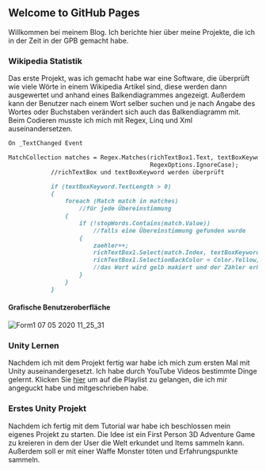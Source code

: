 ## Welcome to GitHub Pages

Willkommen bei meinem Blog. Ich berichte hier über meine Projekte, die ich in der Zeit in der GPB gemacht habe.


### Wikipedia Statistik

Das erste Projekt, was ich gemacht habe war eine Software, die überprüft wie viele Wörte in einem Wikipedia Artikel sind, diese werden dann ausgewertet und anhand eines Balkendiagrammes angezeigt. Außerdem kann der Benutzer nach einem Wort selber suchen und je nach Angabe des Wortes oder Buchstaben verändert sich auch das Balkendiagramm mit. Beim Codieren musste ich mich mit Regex, Linq und Xml auseinandersetzen.

```markdown
On _TextChanged Event

MatchCollection matches = Regex.Matches(richTextBox1.Text, textBoxKeyword.Text,
                                        RegexOptions.IgnoreCase);
            //richTextBox und textBoxKeyword werden überprüft

            if (textBoxKeyword.TextLength > 0)
            {
                foreach (Match match in matches)
                    //für jede Übereinstimmung
                {
                    if (!stopWords.Contains(match.Value))
                        //falls eine Übereinstimmung gefunden wurde
                    {
                        zaehler++;
                        richTextBox1.Select(match.Index, textBoxKeyword.TextLength);
                        richTextBox1.SelectionBackColor = Color.Yellow;
                        //das Wort wird gelb makiert und der Zähler erhöht
                    }
                }
            }
```
#### Grafische Benutzeroberfläche
![Form1 07 05 2020 11_25_31](https://user-images.githubusercontent.com/64414327/81278606-3476a780-9056-11ea-83a0-3bfc9dd26e15.png)

### Unity Lernen

Nachdem ich mit dem Projekt fertig war habe ich mich zum ersten Mal mit Unity auseinandergesetzt. Ich habe durch YouTube Videos bestimmte Dinge gelernt. Klicken Sie [hier](https://www.youtube.com/watch?v=DZbQRw-ftnU&list=PL_pqkvxZ6ho1g_e56fct7Cm6bgQBhmAqN) um auf die Playlist zu gelangen, die ich mir angeguckt habe und mitgeschrieben habe.

### Erstes Unity Projekt

Nachdem ich fertig mit dem Tutorial war habe ich beschlossen mein eigenes Projekt zu starten. Die Idee ist ein First Person 3D Adventure Game zu kreieren in dem der User die Welt erkundet und Items sammeln kann. Außerdem soll er mit einer Waffe Monster töten und Erfahrungspunkte sammeln.
